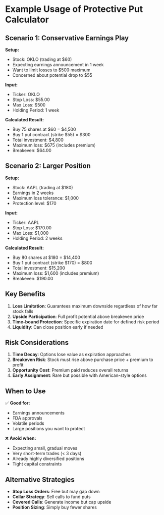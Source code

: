 # Example Usage of Protective Put Calculator

## Scenario 1: Conservative Earnings Play

**Setup:**
- Stock: OKLO (trading at $60)
- Expecting earnings announcement in 1 week
- Want to limit losses to $500 maximum
- Concerned about potential drop to $55

**Input:**
- Ticker: OKLO
- Stop Loss: $55.00
- Max Loss: $500
- Holding Period: 1 week

**Calculated Result:**
- Buy 75 shares at $60 = $4,500
- Buy 1 put contract (strike $55) = $300
- Total investment: $4,800
- Maximum loss: $675 (includes premium)
- Breakeven: $64.00

## Scenario 2: Larger Position

**Setup:**
- Stock: AAPL (trading at $180)
- Earnings in 2 weeks
- Maximum loss tolerance: $1,000
- Protection level: $170

**Input:**
- Ticker: AAPL
- Stop Loss: $170.00
- Max Loss: $1,000
- Holding Period: 2 weeks

**Calculated Result:**
- Buy 80 shares at $180 = $14,400
- Buy 1 put contract (strike $170) = $800
- Total investment: $15,200
- Maximum loss: $1,600 (includes premium)
- Breakeven: $190.00

## Key Benefits

1. **Loss Limitation**: Guarantees maximum downside regardless of how far stock falls
2. **Upside Participation**: Full profit potential above breakeven price
3. **Time-bound Protection**: Specific expiration date for defined risk period
4. **Liquidity**: Can close position early if needed

## Risk Considerations

1. **Time Decay**: Options lose value as expiration approaches
2. **Breakeven Risk**: Stock must rise above purchase price + premium to profit
3. **Opportunity Cost**: Premium paid reduces overall returns
4. **Early Assignment**: Rare but possible with American-style options

## When to Use

✅ **Good for:**
- Earnings announcements
- FDA approvals
- Volatile periods
- Large positions you want to protect

❌ **Avoid when:**
- Expecting small, gradual moves
- Very short-term trades (< 3 days)
- Already highly diversified positions
- Tight capital constraints

## Alternative Strategies

- **Stop Loss Orders**: Free but may gap down
- **Collar Strategy**: Sell calls to fund puts
- **Covered Calls**: Generate income but cap upside
- **Position Sizing**: Simply buy fewer shares
